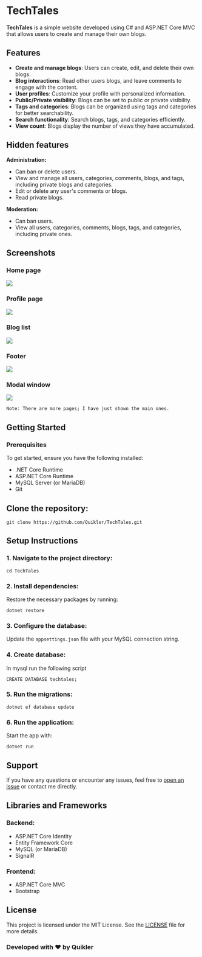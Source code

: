 
# TechTales

**TechTales** is a simple website developed using C# and ASP.NET Core MVC that allows users to create and manage their own blogs.

## Features

- **Create and manage blogs**: Users can create, edit, and delete their own blogs.
- **Blog interactions**: Read other users blogs, and leave comments to engage with the content.
- **User profiles**: Customize your profile with personalized information.
- **Public/Private visibility**: Blogs can be set to public or private visibility.
- **Tags and categories**: Blogs can be organized using tags and categories for better searchability.
- **Search functionality**: Search blogs, tags, and categories efficiently.
- **View count**: Blogs display the number of views they have accumulated.

## Hidden features

**Administration:**
- Can ban or delete users.
- View and manage all users, categories, comments, blogs, and tags, including private blogs and categories.
- Edit or delete any user's comments or blogs.
- Read private blogs.

**Moderation:**
- Can ban users.
- View all users, categories, comments, blogs, tags, and categories, including private ones.

## Screenshots

### Home page

<img src="./.assets/1.png" />

### Profile page

<img src="./.assets/2.png" />

### Blog list

<img src="./.assets/3.png" />

### Footer

<img src="./.assets/4.png" />

### Modal window

<img src="./.assets/5.png" />

```Note: There are more pages; I have just shown the main ones.```

## Getting Started
### Prerequisites

To get started, ensure you have the following installed:

- .NET Core Runtime
- ASP.NET Core Runtime
- MySQL Server (or MariaDB)
- Git

## Clone the repository:

```
git clone https://github.com/Quikler/TechTales.git
```

## Setup Instructions

### 1. Navigate to the project directory:
```
cd TechTales
```

### 2. Install dependencies:
Restore the necessary packages by running:
```
dotnet restore
```

### 3. Configure the database:
Update the ```appsettings.json``` file with your MySQL connection string.

### 4. Create database:
In mysql run the following script
```
CREATE DATABASE techtales;
```

### 5. Run the migrations:
```
dotnet ef database update
```

### 6. Run the application:
Start the app with:
```
dotnet run
```

## Support

If you have any questions or encounter any issues, feel free to <a href="https://github.com/Quikler/TechTales/issues">open an issue</a> or contact me directly.

## Libraries and Frameworks

### Backend:
- ASP.NET Core Identity
- Entity Framework Core
- MySQL (or MariaDB)
- SignalR

### Frontend:
- ASP.NET Core MVC
- Bootstrap

## License

This project is licensed under the MIT License. See the [LICENSE](https://github.com/Quikler/TechTales/blob/master/LICENSE) file for more details.

### Developed with ❤️ by Quikler